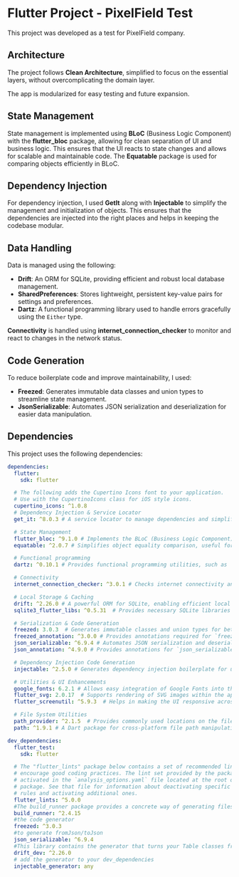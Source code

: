 # Flutter Project - PixelField Test

This project was developed as a test for PixelField company.

## Architecture

The project follows **Clean Architecture**, simplified to focus on the essential layers, without overcomplicating the
domain layer.

The app is modularized for easy testing and future expansion.

## State Management

State management is implemented using **BLoC** (Business Logic Component) with the **flutter_bloc** package, allowing
for clean separation of UI and business logic. This ensures that the UI reacts to state changes and allows for scalable
and maintainable code. The **Equatable** package is used for comparing objects efficiently in BLoC.

## Dependency Injection

For dependency injection, I used **GetIt** along with **Injectable** to simplify the management and initialization of
objects. This ensures that the dependencies are injected into the right places and helps in keeping the codebase
modular.

## Data Handling

Data is managed using the following:

- **Drift**: An ORM for SQLite, providing efficient and robust local database management.
- **SharedPreferences**: Stores lightweight, persistent key-value pairs for settings and preferences.
- **Dartz**: A functional programming library used to handle errors gracefully using the `Either` type.

**Connectivity** is handled using **internet_connection_checker** to monitor and react to changes in the network status.

## Code Generation

To reduce boilerplate code and improve maintainability, I used:

- **Freezed**: Generates immutable data classes and union types to streamline state management.
- **JsonSerializable**: Automates JSON serialization and deserialization for easier data manipulation.

## Dependencies

This project uses the following dependencies:

```yaml
dependencies:
  flutter:
    sdk: flutter

  # The following adds the Cupertino Icons font to your application.
  # Use with the CupertinoIcons class for iOS style icons.
  cupertino_icons: ^1.0.8
  # Dependency Injection & Service Locator
  get_it: ^8.0.3 # A service locator to manage dependencies and simplify dependency injection.

  # State Management
  flutter_bloc: ^9.1.0 # Implements the BLoC (Business Logic Component) pattern for efficient state management.
  equatable: ^2.0.7 # Simplifies object equality comparison, useful for state changes in BLoC.

  # Functional programming
  dartz: ^0.10.1 # Provides functional programming utilities, such as `Either` for better error handling.

  # Connectivity
  internet_connection_checker: ^3.0.1 # Checks internet connectivity and handles connection status updates.

  # Local Storage & Caching
  drift: ^2.26.0 # A powerful ORM for SQLite, enabling efficient local database management.
  sqlite3_flutter_libs: ^0.5.31  # Provides necessary SQLite libraries for Flutter apps.

  # Serialization & Code Generation
  freezed: 3.0.3  # Generates immutable classes and union types for better state management.
  freezed_annotation: ^3.0.0 # Provides annotations required for `freezed` code generation.
  json_serializable: ^6.9.4 # Automates JSON serialization and deserialization for model classes.
  json_annotation: ^4.9.0 # Provides annotations for `json_serializable` to generate JSON parsing code.

  # Dependency Injection Code Generation
  injectable: ^2.5.0 # Generates dependency injection boilerplate for use with `get_it`.

  # Utilities & UI Enhancements
  google_fonts: 6.2.1 # Allows easy integration of Google Fonts into the Flutter app.
  flutter_svg: 2.0.17  # Supports rendering of SVG images within the app.
  flutter_screenutil: ^5.9.3  # Helps in making the UI responsive across different screen sizes.

  # File System Utilities
  path_provider: ^2.1.5  # Provides commonly used locations on the filesystem (e.g., app documents directory).
  path: ^1.9.1 # A Dart package for cross-platform file path manipulation.

dev_dependencies:
  flutter_test:
    sdk: flutter

  # The "flutter_lints" package below contains a set of recommended lints to
  # encourage good coding practices. The lint set provided by the package is
  # activated in the `analysis_options.yaml` file located at the root of your
  # package. See that file for information about deactivating specific lint
  # rules and activating additional ones.
  flutter_lints: ^5.0.0
  #The build_runner package provides a concrete way of generating files using Dart code
  build_runner: ^2.4.15
  #the code generator
  freezed: ^3.0.3
  #to generate fromJson/toJson
  json_serializable: ^6.9.4
  #This library contains the generator that turns your Table classes from drift into database code
  drift_dev: ^2.26.0
  # add the generator to your dev_dependencies
  injectable_generator: any
